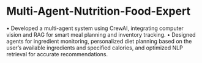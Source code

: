 # Multi-Agent-Nutrition-Food-Expert

•	Developed a multi-agent system using CrewAI, integrating computer vision and RAG for smart meal planning and inventory tracking.
•	Designed agents for ingredient monitoring, personalized diet planning based on the user’s available ingredients and specified calories, and optimized NLP retrieval for accurate recommendations.
